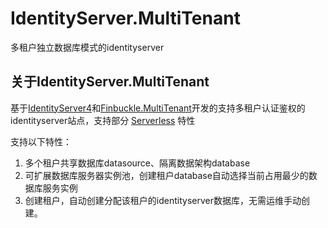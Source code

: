 # IdentityServer.MultiTenant

多租户独立数据库模式的identityserver

## 关于IdentityServer.MultiTenant

基于[IdentityServer4](https://github.com/IdentityServer/IdentityServer4)和[Finbuckle.MultiTenant](https://github.com/Finbuckle/Finbuckle.MultiTenant)开发的支持多租户认证鉴权的identityserver站点，支持部分 [Serverless](https://github.com/topics/serverless) 特性 

支持以下特性：

1. 多个租户共享数据库datasource、隔离数据架构database
2. 可扩展数据库服务器实例池，创建租户database自动选择当前占用最少的数据库服务实例
3. 创建租户，自动创建分配该租户的identityserver数据库，无需运维手动创建。